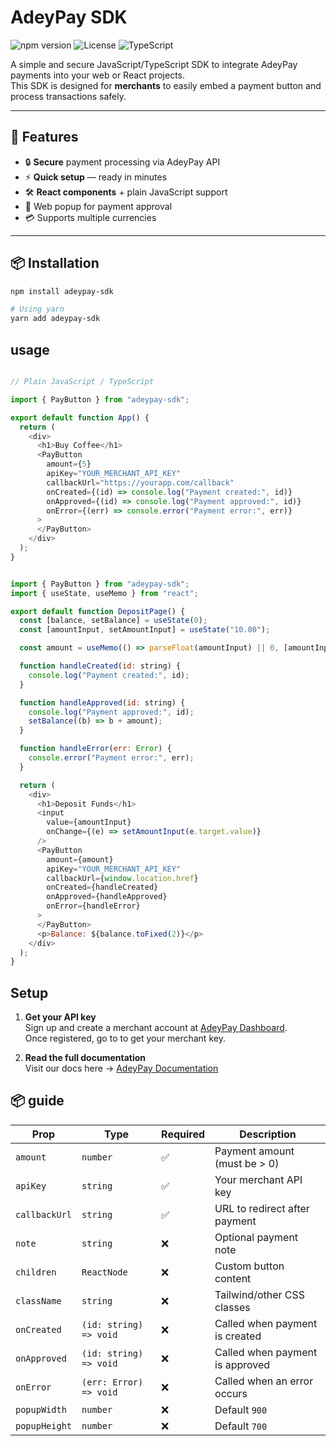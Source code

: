 # AdeyPay SDK

![npm version](https://img.shields.io/npm/v/adeypay-sdk?color=green&style=flat-square)
![License](https://img.shields.io/npm/l/adeypay-sdk?color=blue&style=flat-square)
![TypeScript](https://img.shields.io/badge/TypeScript-Ready-blue?style=flat-square)

A simple and secure JavaScript/TypeScript SDK to integrate AdeyPay payments into your web or React projects.  
This SDK is designed for **merchants** to easily embed a payment button and process transactions safely.

---

## 🚀 Features
- 🔒 **Secure** payment processing via AdeyPay API
- ⚡ **Quick setup** — ready in minutes
- 🛠 **React components** + plain JavaScript support
- 📡 Web popup for payment approval
- 💳 Supports multiple currencies

---

## 📦 Installation
```bash
npm install adeypay-sdk

# Using yarn
yarn add adeypay-sdk


```

## usage
``` javascript

// Plain JavaScript / TypeScript

import { PayButton } from "adeypay-sdk";

export default function App() {
  return (
    <div>
      <h1>Buy Coffee</h1>
      <PayButton
        amount={5}
        apiKey="YOUR_MERCHANT_API_KEY"
        callbackUrl="https://yourapp.com/callback"
        onCreated={(id) => console.log("Payment created:", id)}
        onApproved={(id) => console.log("Payment approved:", id)}
        onError={(err) => console.error("Payment error:", err)}
      >
      </PayButton>
    </div>
  );
}
``` 
``` javascript

import { PayButton } from "adeypay-sdk";
import { useState, useMemo } from "react";

export default function DepositPage() {
  const [balance, setBalance] = useState(0);
  const [amountInput, setAmountInput] = useState("10.00");

  const amount = useMemo(() => parseFloat(amountInput) || 0, [amountInput]);

  function handleCreated(id: string) {
    console.log("Payment created:", id);
  }

  function handleApproved(id: string) {
    console.log("Payment approved:", id);
    setBalance((b) => b + amount);
  }

  function handleError(err: Error) {
    console.error("Payment error:", err);
  }

  return (
    <div>
      <h1>Deposit Funds</h1>
      <input
        value={amountInput}
        onChange={(e) => setAmountInput(e.target.value)}
      />
      <PayButton
        amount={amount}
        apiKey="YOUR_MERCHANT_API_KEY"
        callbackUrl={window.location.href}
        onCreated={handleCreated}
        onApproved={handleApproved}
        onError={handleError}
      >
      </PayButton>
      <p>Balance: ${balance.toFixed(2)}</p>
    </div>
  );
}

```

## Setup

1. **Get your API key**  
   Sign up and create a merchant account at [AdeyPay Dashboard](https://mywebsite.com/register).  
   Once registered, go to to get your merchant key.

2. **Read the full documentation**  
   Visit our docs here → [AdeyPay Documentation](https://docs.mywebsite.com)


## 📦 guide

| Prop          | Type                   | Required | Description                     |
| ------------- | ---------------------- | -------- | ------------------------------- |
| `amount`      | `number`               | ✅        | Payment amount (must be > 0)    |
| `apiKey`      | `string`               | ✅        | Your merchant API key           |
| `callbackUrl` | `string`               | ✅        | URL to redirect after payment   |
| `note`        | `string`               | ❌        | Optional payment note           |
| `children`    | `ReactNode`            | ❌        | Custom button content           |
| `className`   | `string`               | ❌        | Tailwind/other CSS classes      |
| `onCreated`   | `(id: string) => void` | ❌        | Called when payment is created  |
| `onApproved`  | `(id: string) => void` | ❌        | Called when payment is approved |
| `onError`     | `(err: Error) => void` | ❌        | Called when an error occurs     |
| `popupWidth`  | `number`               | ❌        | Default `900`                   |
| `popupHeight` | `number`               | ❌        | Default `700`                   |
